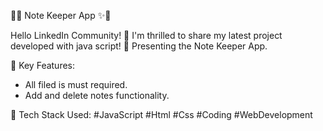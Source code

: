 🧮✨ Note Keeper App ✨🧮

Hello LinkedIn Community! 👋 I'm thrilled to share my latest project developed with java script! 🚀 Presenting the Note Keeper App.

🌟 Key Features:

- All filed is must required.
- Add and delete notes functionality.

🚀 Tech Stack Used:
#JavaScript 
#Html
#Css
#Coding 
#WebDevelopment
